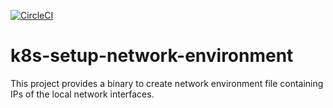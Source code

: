 [![CircleCI](https://dl.circleci.com/status-badge/img/gh/giantswarm/k8s-setup-network-environment/tree/master.svg?style=svg)](https://dl.circleci.com/status-badge/redirect/gh/giantswarm/k8s-setup-network-environment/tree/master)

# k8s-setup-network-environment
This project provides a binary to create network environment file containing IPs
of the local network interfaces.
